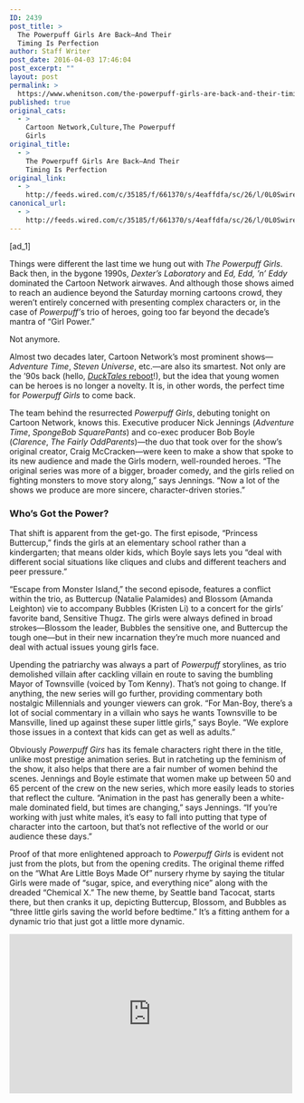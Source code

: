 ```yaml
---
ID: 2439
post_title: >
  The Powerpuff Girls Are Back—And Their
  Timing Is Perfection
author: Staff Writer
post_date: 2016-04-03 17:46:04
post_excerpt: ""
layout: post
permalink: >
  https://www.whenitson.com/the-powerpuff-girls-are-back-and-their-timing-is-perfection/
published: true
original_cats:
  - >
    Cartoon Network,Culture,The Powerpuff
    Girls
original_title:
  - >
    The Powerpuff Girls Are Back—And Their
    Timing Is Perfection
original_link:
  - >
    http://feeds.wired.com/c/35185/f/661370/s/4eaffdfa/sc/26/l/0L0Swired0N0C20A160C0A40Cpowerpuff0Egirls0Eperfect0Etiming0C/story01.htm
canonical_url:
  - >
    http://feeds.wired.com/c/35185/f/661370/s/4eaffdfa/sc/26/l/0L0Swired0N0C20A160C0A40Cpowerpuff0Egirls0Eperfect0Etiming0C/story01.htm
---
```

 [ad_1]
<br><div id=""><p>Things were different the last time we hung out with <em>The Powerpuff Girls</em>. Back then, in the bygone 1990s, <em>Dexter’s Laboratory</em> and <em>Ed, Edd, ’n’ Eddy</em> dominated the Cartoon Network airwaves. And although those shows aimed to reach an audience beyond the Saturday morning cartoons crowd, they weren’t entirely concerned with presenting complex characters or, in the case of <em>Powerpuff’</em>s trio of heroes, going too far beyond the decade’s mantra of “Girl Power.”</p>
<p>Not anymore.</p>
<p>Almost two decades later, Cartoon Network’s most prominent shows—<em>Adventure Time</em>, <em>Steven Universe</em>, etc.—are also its smartest. Not only are the ’90s back (hello, <a href="http://variety.com/2015/tv/news/ducktales-reboot-disney-xd-2017-1201441846/" target="_blank"><em>DuckTales</em> reboot</a>!), but the idea that young women can be heroes is no longer a novelty. It is, in other words, the perfect time for <em>Powerpuff Girls</em> to come back.</p>
<p>The team behind the resurrected <em>Powerpuff Girls</em>, debuting tonight on Cartoon Network, knows this. Executive producer Nick Jennings (<em>Adventure Time</em>, <em>SpongeBob SquarePants</em>) and co-exec producer Bob Boyle (<em>Clarence</em>, <em>The Fairly OddParents</em>)—the duo that took over for the show’s original creator, Craig McCracken—were keen to make a show that spoke to its new audience and made the Girls modern, well-rounded heroes. “The original series was more of a bigger, broader comedy, and the girls relied on fighting monsters to move story along,” says Jennings. “Now a lot of the shows we produce are more sincere, character-driven stories.”</p>
<h3>Who’s Got the Power?</h3>
<p>That shift is apparent from the get-go. The first episode, “Princess Buttercup,” finds the girls at an elementary school rather than a kindergarten; that means older kids, which Boyle says lets you “deal with different social situations like cliques and clubs and different teachers and peer pressure.”</p>
<p>“Escape from Monster Island,” the second episode, features a conflict within the trio, as Buttercup (Natalie Palamides) and Blossom (Amanda Leighton) vie to accompany Bubbles (Kristen Li) to a concert for the girls’ favorite band, Sensitive Thugz. The girls were always defined in broad strokes—Blossom the leader, Bubbles the sensitive one, and Buttercup the tough one—but in their new incarnation they’re much more nuanced and deal with actual issues young girls face.</p>

<p>Upending the patriarchy was always a part of <em>Powerpuff</em> storylines, as trio demolished villain after cackling villain en route to saving the bumbling Mayor of Townsville (voiced by Tom Kenny). That’s not going to change. If anything, the new series will go further, providing commentary both nostalgic Millennials and younger viewers can grok. “For Man-Boy, there’s a lot of social commentary in a villain who says he wants Townsville to be Mansville, lined up against these super little girls,” says Boyle. “We explore those issues in a context that kids can get as well as adults.”</p>
<p>Obviously <em>Powerpuff Girs</em> has its female characters right there in the title, unlike most prestige animation series. But in ratcheting up the feminism of the show, it also helps that there are a fair number of women behind the scenes. Jennings and Boyle estimate that women make up between 50 and 65 percent of the crew on the new series, which more easily leads to stories that reflect the culture. “Animation in the past has generally been a white-male dominated field, but times are changing,” says Jennings. “If you’re working with just white males, it’s easy to fall into putting that type of character into the cartoon, but that’s not reflective of the world or our audience these days.”</p>
<p>Proof of that more enlightened approach to <em>Powerpuff Girls</em> is evident not just from the plots, but from the opening credits. The original theme riffed on the “What Are Little Boys Made Of” nursery rhyme by saying the titular Girls were made of “sugar, spice, and everything nice” along with the dreaded “Chemical X.” The new theme, by Seattle band Tacocat, starts there, but then cranks it up, depicting Buttercup, Blossom, and Bubbles as “three little girls saving the world before bedtime.” It’s a fitting anthem for a dynamic trio that just got a little more dynamic.</p>
<p><iframe width="500" height="281" src="https://www.youtube.com/embed/GbvC9Xtpm_8?feature=oembed" frameborder="0" allowfullscreen=""/></p>

			<a class="visually-hidden skip-to-text-link focusable bg-white" href="#start-of-content">Go Back to Top. Skip To: Start of Article.</a>

			
</div>
<br>[ad_2]
<br><a href="http://feeds.wired.com/c/35185/f/661370/s/4eaffdfa/sc/26/l/0L0Swired0N0C20A160C0A40Cpowerpuff0Egirls0Eperfect0Etiming0C/story01.htm">Source </a>